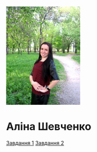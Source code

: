 <!DOCTYPE html>
<html lang="uk">
<head>
	<meta charset="UTF-8">
	<title>Document</title>
</head>
<body>
	<p> <img src="IMG_4782.JPG" width="200px"> </p>
	<h1>Аліна Шевченко</h1>
	<a href="Завдання1.html">Завдання 1</a>
	<a href="Завдання2.html">Завдання 2</a>
</body>
</html>
